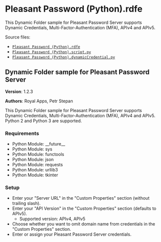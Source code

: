 # <a name="toc-Pleasant-Password-Python-rdfe"></a> Pleasant Password (Python).rdfe

This Dynamic Folder sample for Pleasant Password Server supports Dynamic Credentials, Multi-Factor-Authentication (MFA), APIv4 and APIv5.

Source files:

- [`Pleasant Password (Python).rdfe`](./Pleasant%20Password%20%28Python%29.rdfe)
- [`Pleasant Password (Python).script.py`](./Pleasant%20Password%20%28Python%29.script.py)
- [`Pleasant Password (Python).dynamicCredential.py`](./Pleasant%20Password%20%28Python%29.dynamicCredential.py)

## **Dynamic Folder sample for Pleasant Password Server**

**Version**: 1.2.3

**Authors**: Royal Apps, Petr Stepan

This Dynamic Folder sample for Pleasant Password Server supports Dynamic Credentials, Multi-Factor-Authentication (MFA), APIv4 and APIv5. Python 2 and Python 3 are supported.

### **Requirements**

- Python Module: \_\_future\_\_
- Python Module: sys
- Python Module: functools
- Python Module: json
- Python Module: requests
- Python Module: urllib3
- Python Module: tkinter

### **Setup**

- Enter your "Server URL" in the "Custom Properties" section (without trailing slash).
- Enter your "API Version" in the "Custom Properties" section (defaults to APIv5).
    - Supported version: APIv4, APIv5
- Choose whether you want to omit domain name from credentials in the "Custom Properties" section.
- Enter or assign your Pleasant Password Server credentials.

